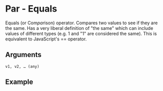 # Par - Equals

Equals (or Com*par*ison) operator. Compares two values to see if they are the same. Has a very liberal definition of "the same" which can include values of different types (e.g. 1 and "1" are considered the same). This is equivalent to JavaScript's == operator.

## Arguments

```v1, v2, … (any)```

## Example
<editor :code="`
Comparison Example
by Milo Jacobs\n
whe par seven sub eight 1..
pri yeah..
`"
:code-wordier="`
Comparison Example
by Milo Jacobs\n
When you compare seven and subtract from eight 1 --
Print yeah!
`" output-method='console'></editor>